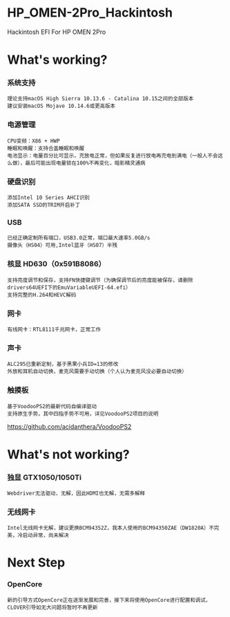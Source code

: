 # HP_OMEN-2Pro_Hackintosh
Hackintosh EFI For HP OMEN 2Pro

# What's working?
### 系统支持
    理论支持macOS High Sierra 10.13.6 - Catalina 10.15之间的全部版本
    建议安装macOS Mojave 10.14.6或更高版本
### 电源管理
    CPU变频：X86 + HWP
    睡眠和唤醒：支持合盖睡眠和唤醒
    电池显示：电量百分比可显示，充放电正常，但如果反复进行放电再充电到满电（一般人不会这么做），最后可能出现电量锁在100%不再变化，暗影精灵通病
### 硬盘识别
    添加Intel 10 Series AHCI识别
    添加SATA SSD的TRIM开启补丁
### USB
    已经正确定制所有端口，USB3.0正常，端口最大速率5.0GB/s
    摄像头（HS04）可用,Intel蓝牙（HS07）半残
### 核显 HD630（0x591B8086）
    支持亮度调节和保存，支持FN快捷键调节（为确保调节后的亮度能被保存，请删除drivers64UEFI下的EmuVariableUEFI-64.efi）
    支持完整的H.264和HEVC解码
### 网卡
    有线网卡：RTL8111千兆网卡，正常工作
### 声卡
    ALC295已重新定制，基于黑果小兵ID=13的修改
    外放和耳机自动切换，麦克风需要手动切换（个人认为麦克风没必要自动切换）
### 触摸板
    基于VoodooPS2的最新代码自编译驱动
    支持原生手势，其中四指手势不可用，详见VoodooPS2项目的说明
https://github.com/acidanthera/VoodooPS2

# What's not working?
### 独显 GTX1050/1050Ti
    Webdriver无法驱动，无解，因此HDMI也无解，无需多解释
### 无线网卡
    Intel无线网卡无解，建议更换BCM94352Z，我本人使用的BCM94350ZAE（DW1820A）不完美，冷启动异常，尚未解决

# Next Step
### OpenCore
    新的引导方式OpenCore正在逐渐发展和完善，接下来将使用OpenCore进行配置和调试，CLOVER引导如无大问题将暂时不再更新
